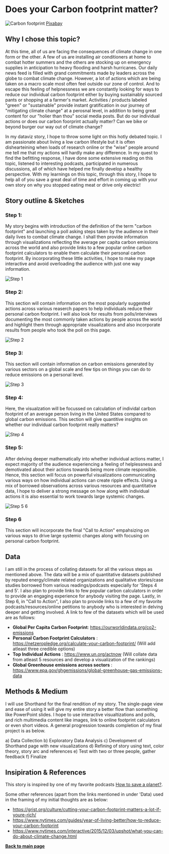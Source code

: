 # Does your Carbon footprint matter?

![Carbon footprint](https://user-images.githubusercontent.com/81335957/141875036-ee7a53b6-5276-458e-90ec-98fc8122eadb.jpg)
[Pixabay](https://pixabay.com/illustrations/assistance-barefoot-carbon-990332/)

## Why I chose this topic?

At this time, all of us are facing the consequences of climate change in one form or the other. A few of us are installing air conditioners at home to combat hotter summers and the others are stocking up on emergency supplies in anticipation to heavy flooding and harsh hurricanes. Our daily news feed is filled with grand commitments made by leaders across the globe to combat climate change. However, a lot of actions which are being taken on a macro scale most often feel outside our zone of control. And to escape this feeling of helpnessness we are constantly looking for ways to reduce our individual carbon footprint either by buying sustainably sourced pants or shopping at a farmer's market. Activities / products labeled "green" or "sustainable" provide instant gratification in our journey of "mitigating climate change" at a perosnal level, in addition to being great content for our "holier than thou" social media posts. But do our individual actions or does our carbon foorprint actually matter? Can we bike or beyond burger our way out of climate change? 

In my dataviz story, I hope to throw some light on this hotly debated topic. I am passionate about living a low carbon lifestyle but it is often dishearteining when loads of research online or the "wise" people around me tell me that my actions will hardly make any difference. In my quest to find the befitting response, I have done some extensive reading on this topic, listened to interesting podcasts, participated in numerous discussions, all of which have helped me finally develop a healthy perspective. With my learnings on this topic, through this story, I hope to help all of you save a great deal of time and effort in coming up with your own story on why you stopped eating meat or drive only electric!

## Story outline & Sketches

### Step 1:
My story begins with introduction of the definition of the term "carbon footprint" and launching a poll asking steps taken by the audience in their daily lives to combat climate change. I shall then provide information through visualizations reflecting the average per capita carbon emissions across the world and also provide links to a few popular online carbon footprint calculators to enable them calculate their personal carbon footprint. By incorporating these little activities, I hope to make my page interactive and avoid overloading the audience with just one way information.

![Step 1](https://user-images.githubusercontent.com/81335957/141875452-9aca6ace-b69e-423e-bd22-fccb2bba7d77.jpeg)

### Step 2:
This section will contain information on the most popularly suggested actions across various reaserch papers to help individuals reduce their personal carbon footprint. I will also look for results from polls/interviews documenting the most commonly taken actions by people across the world and highlight them through appropriate visualizations and also incorporate results from people who took the poll on this page.

![Step 2](https://user-images.githubusercontent.com/81335957/141875490-d9ce039d-b938-46ba-860c-769b16bcf03a.jpeg)

### Step 3:
This section will contain information on carbon emissions generated by various sectors on a global scale and few tips on things you can do to reduce emissions on a personal level.

![Step 3](https://user-images.githubusercontent.com/81335957/141875521-890c5cbe-848d-4754-98d4-1528eabb34f5.jpeg)

### Step 4:
Here, the visualzation will be focussed on calculation of individal carbon footprint of an average person living in the United States compared to global carbon emissions. This section will give quantitive insights on whether our individual carbon footprint really matters?

![Step 4](https://user-images.githubusercontent.com/81335957/141875540-6e98e3ad-4572-4439-a55c-7be7f98d06b0.jpeg)

### Step 5:
After delving deeper mathematically into whether individual actions matter, I expect majority of the audience experiencing a feeling of helplessness and demotivated about their actions towards being more climate responsible. Hence, this section will focus on powerful visualizations communicating various ways on how individual actions can create ripple effects. Using a mix of borrowed observations across various resources and quantitative data, I hope to deliver a strong message on how along with individual actions it is also essential to work towards large systemic changes.

![Step 5 6](https://user-images.githubusercontent.com/81335957/141875582-d6dab1d2-9d74-4c8f-8dd2-b66af32a9612.jpeg)

### Step 6
This section will incorporate the final "Call to Action" empahsizing on various ways to drive large systemic changes along with focusing on personal carbon footprint.



## Data
I am still in the process of collating datasets for all the various steps as mentioned above. The data will be a mix of quantitative datasets published by reputed energy/climate related organizations and qualitative stories/case studies borrowed from various readings/podcasts especially for 'Steps 4 and 5'. I also plan to provide links to few popular carbon calculators in order to provide an engaging experience for anybody visiting the page. Lastly, in Step 6, in "Call to Action", I also plan to provide links to a few of my favorite podcasts/resources/online petitions to anybody who is interested in delving deeper and getting involved. A link to few of the datasets which will be used are as follows:

- **Global Per Capita Carbon Footprint**: https://ourworldindata.org/co2-emissions
- **Personal Carbon Footprint Calculators** : https://netzeropledge.org/calculate-your-carbon-footprint/ (Will add atleast three credible options)
- **Top Individual Actions** : https://www.un.org/actnow (Will collate data from atleast 5 resources and develop a visualization of the rankings)
- **Global Greenhouse emissions across sectors** : https://www.epa.gov/ghgemissions/global-greenhouse-gas-emissions-data



## Methods & Medium
I will use Shorthand for the final rendition of my story. The single-page view and ease of using it will give my entire story a better flow than something like PowerPoint slides. I hope to use interactive visualtizations and polls, and rich multimedia content like images, link to online footprint calculators or even short videos. A general progression towards completion of my final project is as below.

a) Data Collection
b) Exploratory Data Analysis
c) Development of Shorthand page with new visualizations
d) Refining of story using text, color theory, story arc and references
e) Test with two or three people, gather feedback
f) Finalize


## Insipiration & References
This story is inspired by one of my favorite podcasts [How to save a planet?](https://gimletmedia.com/shows/howtosaveaplanet/xjh53gn). 

Some other references (apart from the links mentioned in under 'Data) used in the framing of my initial thoughts are as below:
- https://grist.org/culture/cutting-your-carbon-footprint-matters-a-lot-if-youre-rich/
- https://www.nytimes.com/guides/year-of-living-better/how-to-reduce-your-carbon-footprint
- https://www.nytimes.com/interactive/2015/12/03/upshot/what-you-can-do-about-climate-change.html

[**Back to main page**](/README.md)

